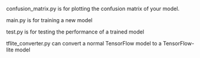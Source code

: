 confusion_matrix.py is for plotting the confusion matrix of your model.

main.py is for training a new model

test.py is for testing the performance of a trained model


tflite_converter.py can convert a normal TensorFlow model to a TensorFlow-lite model